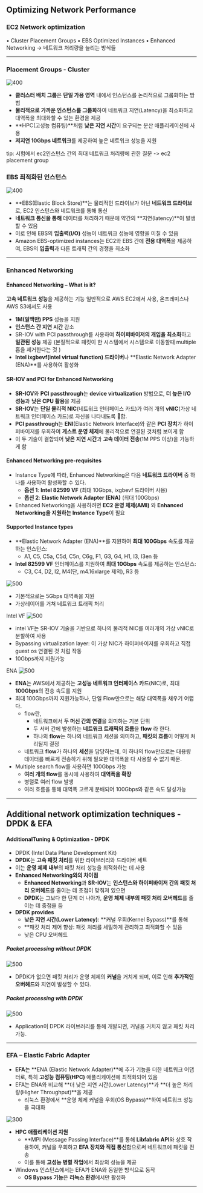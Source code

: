 ## Optimizing Network Performance

### EC2 Network optimization 
• Cluster Placement Groups 
• EBS Optimized Instances 
• Enhanced Networking
-> 네트워크 처리량을 늘리는 방식들

---
### Placement Groups - Cluster
![400](images/Pasted%20image%2020241222200648.png)
- **클러스터 배치 그룹**은 **단일 가용 영역** 내에서 인스턴스를 논리적으로 그룹화하는 방법
- **물리적으로 가까운 인스턴스를 그룹화**하여 네트워크 지연(Latency)을 최소화하고 대역폭을 최대화할 수 있는 환경을 제공
- **HPC(고성능 컴퓨팅)**처럼 **낮은 지연 시간**이 요구되는 분산 애플리케이션에 사용
- **저지연 10Gbps 네트워크**를 제공하여 높은 네트워크 성능을 지원

tip: 시험에서 ec2인스턴스 간의 최대 네트워크 처리량에 관한 질문 -> ec2 placement group

### EBS 최적화된 인스턴스
![400](images/Pasted%20image%2020241222200904.png)
- **EBS(Elastic Block Store)**는 물리적인 드라이브가 아닌 **네트워크 드라이브**로, EC2 인스턴스와 네트워크를 통해 통신
- **네트워크 통신을 통해** 데이터를 처리하기 때문에 약간의 **지연(latency)**이 발생할 수 있음
- 이로 인해 EBS의 **입출력(I/O)** 성능이 네트워크 성능에 영향을 미칠 수 있음
- Amazon EBS-optimized instances는 EC2와 EBS 간에 **전용 대역폭**을 제공하여, EBS의 **입출력**과 다른 트래픽 간의 경쟁을 최소화
---

### Enhanced Networking

#### Enhanced Networking – What is it?
**고속 네트워크 성능**을 제공하는 기능
일반적으로 AWS EC2에서 사용, 온프레미스나 AWS S3에서도 사용
- **1M(일백만) PPS** 성능을 지원
- **인스턴스 간 지연 시간** 감소
- SR-IOV with PCI passthrough를 사용하여 **하이퍼바이저의 개입을 최소화**하고 **일관된 성능** 제공 (본질적으로 패킷이 한 시스템에서 시스템으로 이동할때 multiple 홉을 제거한다는 것 )
- **Intel ixgbevf(intel virtual function) 드라이버**나 **Elastic Network Adapter (ENA)**를 사용하여 활성화


#### SR-IOV and PCI for Enhanced Networking
- **SR-IOV**와 **PCI passthrough**는 **device virtualization** 방법으로, **더 높은 I/O 성능**과 **낮은 CPU 활용**을 제공
- **SR-IOV**는 **단일 물리적 NIC**(네트워크 인터페이스 카드)가 여러 개의 **vNIC**(가상 네트워크 인터페이스 카드)로 자신을 나타내도록 함.
- **PCI passthrough**는 **ENI**(Elastic Network Interface)와 같은 **PCI 장치**가 하이퍼바이저를 우회하여 **게스트 운영 체제**에 물리적으로 연결된 것처럼 보이게 함
- 이 두 기술이 결합되어 **낮은 지연 시간**과 **고속 데이터 전송**(1M PPS 이상)을 가능하게 함

#### Enhanced Networking pre-requisites
- Instance Type에 따라, Enhanced Networking은 다음 **네트워크 드라이버** 중 하나를 사용하여 활성화할 수 있다.
    - **옵션 1**: **Intel 82599 VF** (최대 10Gbps, ixgbevf 드라이버 사용)
    - **옵션 2**: **Elastic Network Adapter (ENA)** (최대 100Gbps)
- Enhanced Networking을 사용하려면 **EC2 운영 체제(AMI)** 와 **Enhanced Networking을 지원하는 Instance Type**이 필요

#### Supported Instance types  
- **Elastic Network Adapter (ENA)**를 지원하여 **최대 100Gbps** 속도를 제공하는 인스턴스:
    - A1, C5, C5a, C5d, C5n, C6g, F1, G3, G4, H1, I3, I3en 등
- **Intel 82599 VF** 인터페이스를 지원하여 **최대 10Gbps** 속도를 제공하는 인스턴스:
    - C3, C4, D2, I2, M4(단, m4.16xlarge 제외), R3 등

![500](images/Pasted%20image%2020241222214859.png)
- 기본적으로는 5Gbps 대역폭을 지원
- 가상레이어를 거쳐 네트워크 트래픽 처리

Intel VF
![500](images/Pasted%20image%2020241222214906.png)
- intel VF는 SR-IOV 기술을 기반으로 하나의 물리적 NIC를 여러개의 가상 vNIC로 분할하여 사용
- Bypassing virtualization layer: 이 가상 NIC가 하이퍼바이저를 우회하고 직접 guest os 연결된 것 처럼 작동
- 10Gbps까지 지원가능

ENA
![500](images/Pasted%20image%2020241222214915.png)
- **ENA**는 AWS에서 제공하는 **고성능 네트워크 인터페이스 카드**(NIC)로, 최대 **100Gbps**의 전송 속도를 지원
- 최대 100Gbps까지 지원가능하나, 단일 Flow만으로는 해당 대역폭을 채우기 어렵다.
	- flow란, 
		- 네트워크에서 **두 머신 간의 연결**을 의미하는 기본 단위
		- 두 서버 간에 발생하는 **네트워크 트래픽의 흐름**을 **flow** 라 한다.
		- 하나의 **flow**는 하나의 네트워크 세션을 의미하고, **패킷의 흐름**이 어떻게 처리될지 결정
	- 네트워크 **flow**가 하나의 **세션**을 담당하는데, 이 하나의 flow만으로는 대용량 데이터를 빠르게 전송하기 위해 필요한 대역폭을 다 사용할 수 없기 때문.
- Multiple search flow를 사용하면 100Gbps 가능
	- **여러 개의 flow**를 동시에 사용하여 **대역폭을 확장**
	- 병렬로 여러 flow 발생
	- 여러 흐름을 통해 대역폭 고르게 분배되어 100Gbps와 같은 속도 달성가능

---

## Additional network optimization techniques - DPDK & EFA

#### AdditionalTuning & Optimization - DPDK
- DPDK (Intel Data Plane Development Kit)
- **DPDK**는 **고속 패킷 처리**를 위한 라이브러리와 드라이버 세트 
- 이는 **운영 체제 내부**의 패킷 처리 성능을 최적화하는 데 사용
- **Enhanced Networking와의 차이점**
    - **Enhanced Networking**과 **SR-IOV**는 **인스턴스와 하이퍼바이저 간의 패킷 처리 오버헤드**를 줄이는 데 초점이 맞춰져 있으면
    - **DPDK**는 그보다 한 단계 더 나아가, **운영 체제 내부의 패킷 처리 오버헤드**를 줄이는 데 중점을 둠
- **DPDK provides**
    - **낮은 지연 시간(Lower Latency)**: **커널 우회(Kernel Bypass)**를 통해
    - **패킷 처리 제어 향상: 패킷 처리를 세밀하게 관리하고 최적화할 수 있음
    - 낮은 CPU 오버헤드

##### Packet processing without DPDK
![500](images/Pasted%20image%2020241222222539.png)
- DPDK가 없으면 패킷 처리가 운영 체제의 **커널**을 거치게 되며, 이로 인해 **추가적인 오버헤드**와 지연이 발생할 수 있다.

##### Packet processing with DPDK
![500](images/Pasted%20image%2020241222222642.png)
- Application이 DPDK 라이브러리를 통해 개발되면, 커널을 거치지 않고 패킷 처리 가능.

---

### EFA – Elastic Fabric Adapter

- **EFA**는 **ENA (Elastic Network Adapter)**에 추가 기능을 더한 네트워크 어댑터로, 
  특히 **고성능 컴퓨팅(HPC)** 애플리케이션에 최적화되어 있음
- EFA는 ENA와 비교해 **더 낮은 지연 시간(Lower Latency)**과 **더 높은 처리량(Higher Throughput)**을 제공
    - 리눅스 환경에서 **운영 체제 커널을 우회(OS Bypass)**하여 네트워크 성능을 극대화

![300](images/Pasted%20image%2020241222223009.png)
- **HPC 애플리케이션 지원**
    - **MPI (Message Passing Interface)**를 통해 **Libfabric API**와 상호 작용하여, 
      커널을 우회하고 **EFA 장치와 직접 통신**함으로써 네트워크에 패킷을 전송
    - 이를 통해 **고성능 병렬 작업**에서 최상의 성능을 제공
- Windows 인스턴스에서는 EFA가 ENA와 동일한 방식으로 동작
    - **OS Bypass 기능**은 **리눅스 환경**에서만 활성화

---
